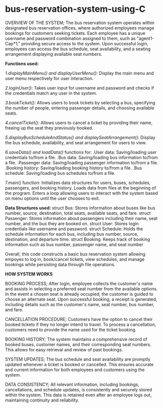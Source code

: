 # bus-reservation-system-using-C
OVERVIEW OF THE SYSTEM;
The bus reservation system operates within designated bus reservation offices, where authorized employees manage bookings for customers seeking tickets. 
Each employee has a unique username and password combination assigned to them, such as "agent1-Cap*1," providing secure access to the system. Upon successful login, employees can access the bus schedule, seat availability, and a seating arrangement displaying available seat numbers.

**Functions used:**

_1.displayMainMenu() and displayUserMenu():_
      Display the main menu and user menu respectively for user interaction.

_2.loginUser():_
      Takes user input for username and password and checks if the credentials match any user in the system.

_3.bookTicket():_
      Allows users to book tickets by selecting a bus, specifying the number of people, entering passenger details, and choosing available seats.

_4.cancelTicket():_
      Allows users to cancel a ticket by providing their name, freeing up the seat they previously booked.

_5.displayBusScheduleAndStatus() and displaySeatArrangement():_
      Display the bus schedule, availability, and seat arrangement for users to view.

_6.saveData() and loadData()_ functions for:
      .User data: Saving/loading user credentials to/from a file.
      .Bus data: Saving/loading bus information to/from a file.
      .Passenger data: Saving/loading passenger information to/from a file.
      .Booking history: Saving/loading booking history to/from a file.
      .Bus schedule: Saving/loading bus schedules to/from a file.

7.main() function:
    Initializes data structures for users, buses, schedules, passengers, and booking history.
    Loads data from files at the beginning of the program.
    Enters a loop allowing users to interact with the system based on menu options until the user chooses to exit.

**Data Structures used:**
  struct Bus: Stores information about buses like bus number, source, destination, total seats, available seats, and fare.
  struct Passenger: Stores information about passengers including their name, seat number, and the bus they are booked on.
  struct User: Stores login credentials like username and password.
  struct Schedule: Holds the schedule information for each bus, including bus number, source, destination, and departure time.
  struct Booking: Keeps track of booking information such as bus number, passenger name, and seat number

Overall, this code constructs a basic bus reservation system allowing empoyes to log in, book/cancel tickets, view schedules, 
and manage bookings while persisting data through file operations.

**HOW SYSTEM WORKS**

BOOKING PROCESS;
After login, employee collects the customer's name and assists in selecting a preferred seat number from the available options. In the 
event a chosen seat is already occupied, the customer is guided to choose an alternate seat. Upon successful booking, a receipt is generated, including 
details such as the customer's name, seat number, bus number, and fare.

CANCELLATION PROCEDURE;
Customers have the option to cancel their booked tickets if they no longer intend to travel. To process a cancellation, customers need to provide the name used for the ticket booking.

BOOKING HISTORY;
The system maintains a comprehensive record of booked buses, customer names, and their corresponding seat numbers. This allows for easy retrieval 
and review of past bookings.

SYSTEM UPDATES;
The bus schedule and seat availability are promptly updated whenever a ticket is booked or cancelled. This ensures accurate and current information for both employees and customers using the system.

DATA CONSISTENCY;
All relevant information, including bookings, cancellations, and schedule updates, is consistently and securely stored within the system. This data is retained even after an employee logs out, maintaining continuity and reliability.
